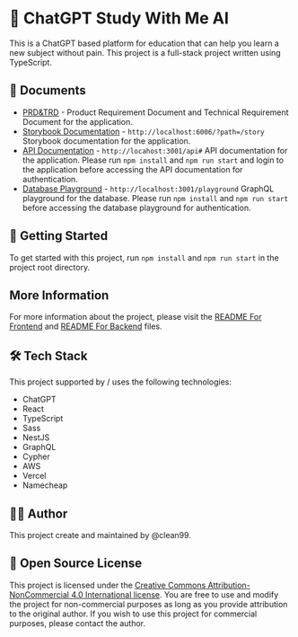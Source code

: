 # 🤖 ChatGPT Study With Me AI
This is a ChatGPT based platform for education that can help you learn a new subject without pain. This project is a full-stack project written using TypeScript.

## 📝 Documents
- [PRD&TRD](https://royal-apricot-fc8.notion.site/StudyWithMe-AI-57d321a129f7465b85c5e0bb0c8f9dc6) - Product Requirement Document and Technical Requirement Document for the application.
- [Storybook Documentation](http://localhost:6006/?path=/story) - `http://localhost:6006/?path=/story` Storybook documentation for the application.
- [API Documentation](http://locahost:3001/api#/) - `http://locahost:3001/api#` API documentation for the application. Please run `npm install` and `npm run start` and login to the application before accessing the API documentation for authentication.
- [Database Playground](http://localhost:3001/playground) - `http://localhost:3001/playground` GraphQL playground for the database. Please run `npm install` and `npm run start` before accessing the database playground for authentication.


## 🚀 Getting Started
To get started with this project, run `npm install` and `npm run start` in the project root directory.

## More Information
For more information about the project, please visit the [README For Frontend](frontend/README.md) and [README For Backend](backend/README.md) files.

## 🛠️ Tech Stack
This project supported by / uses the following technologies:

- ChatGPT
- React
- TypeScript
- Sass
- NestJS
- GraphQL
- Cypher
- AWS
- Vercel
- Namecheap

## 👨‍💻 Author
This project create and maintained by @clean99.

## 📄 Open Source License
This project is licensed under the [Creative Commons Attribution-NonCommercial 4.0 International license](https://creativecommons.org/licenses/by-nc/4.0/). You are free to use and modify the project for non-commercial purposes as long as you provide attribution to the original author. If you wish to use this project for commercial purposes, please contact the author.
